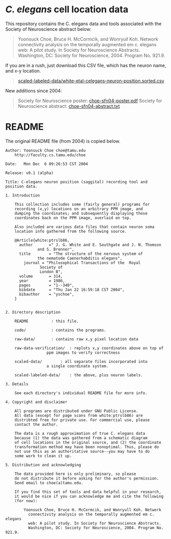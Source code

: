 # *C. elegans* cell location data

This repository contains the C. elegans data and tools associated with the Society of Neuroscience abstract below:

> Yoonsuck Choe, Bruce H. McCormcik, and Wonryull Koh. Network connectivity analysis on the temporally augmented em c. elegans web: A pilot study. In Society for Neuroscience Abstracts.  Washington, DC: Society for Neuroscience, 2004. Program No. 921.9.

If you are in a rush, just download this CSV file, which has the neuron name, and x-y location.

> [scaled-labeled-data/white-etal-celegans-neuron-position.sorted.csv](scaled-labeled-data/white-etal-celegans-neuron-position.sorted.csv)

New additions since 2004:

> Society for Neuroscience poster: [choe-sfn04-poster.pdf](choe-sfn04-poster.pdf)
> Society for Neuroscience abstract: [choe-sfn04-abstract.txt](choe-sfn04-abstract.txt)

# README 

The original README file (from 2004) is copied below.

```
Author: Yoonsuck Choe choe@tamu.edu
	http://faculty.cs.tamu.edu/choe

Date:   Mon Dec  6 09:26:53 CST 2004

Release: v0.1 (alpha)

Title: C-elegans neuron position (saggital) recording tool and position data.

1. Introduction

	This collection includes some (fairly general) programs for 
	recording (x,y) locations on an arbitrary PPM image, and
	dumping the coordinates; and subsequently displaying those
	coordinates back on the PPM image, overlaid on top.

	Also included are various data files that contain neuron soma
	location info gathered from the following source.

	@Article{white:ptrslb86,
	  author       =" J. G. White and E. Southgate and J. N. Thomson 
			  and S. Brenner",
	  title        = "The structure of the nervous system of 
			  the nematode Caenorhabditis elegans",
		journal = "Philosophical Transactions of the  Royal 
			   Society of
			   London B",
	  volume       = 314,
	  year         = 1986,
	  pages        = "1--340",
	  bibdate      = "Thu Jan 22 16:59:18 CST 2004",
	  bibauthor    = "yschoe",
	}
	

2. Directory description

	README			: this file.

	code/			: contains the programs.

	raw-data/		: contains raw x,y pixel location data

	raw-data-verification/  : replots x,y coordinates above on top of
				  ppm images to verify correctness

	scaled-data/		: all separate files incorporated into
				  a single coordinate system.

	scaled-labeled-data/	: the above, plus neuron labels.

3. Details

	See each directory's individual README file for more info.

4. Copyright and disclaimer

	All programs are distributed under GNU Public License.
	All data (except for page scans from white:ptrslb86) are
	distribted free for private use. For commercial use, please
	contact the author.

	The data is a rough approximation of true C. elegans data
	because (1) the data was gathered from a schematic diagram
	of cell locations in the original source, and (2) the coordinate
	transformation method may have been nonoptimal. Thus, please do
	not use this as an authoritative source--you may have to do
	some work to clean it up.

5. Distribution and acknowledging

	The data provided here is only preliminary, so please
	do not distribute it before asking for the author's permission.
	Send email to choe(a)tamu.edu.

	If you find this set of tools and data helpful in your research,
	it would be nice if you can acknowledge me and cite the following
	(for now):

        Yoonsuck Choe, Bruce H. McCormcik, and Wonryull Koh. Network
          connectivity analysis on the temporally augmented em c. elegans
          web: A pilot study. In Society for Neuroscience Abstracts.
          Washington, DC: Society for Neuroscience, 2004. Program No. 921.9.
```
